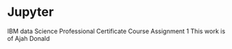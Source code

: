 # Jupyter
IBM data Science Professional Certificate Course Assignment 1
This work is of Ajah Donald
